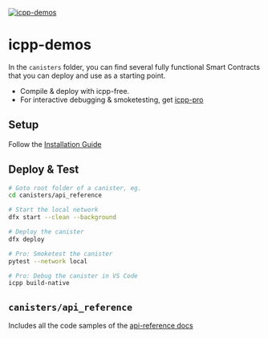[![icpp-demos](https://github.com/icppWorld/icpp-demos/actions/workflows/cicd.yml/badge.svg)](https://github.com/icppWorld/icpp-demos/actions/workflows/cicd.yml)
# icpp-demos

In the `canisters` folder, you can find several fully functional Smart Contracts that you can deploy and use as a starting point. 

- Compile & deploy with icpp-free.
- For interactive debugging & smoketesting, get [icpp-pro](https://docs.icpp.world/)

## Setup

Follow the [Installation Guide](https://docs.icpp.world/installation.html)

## Deploy & Test

```bash
# Goto root folder of a canister, eg.
cd canisters/api_reference

# Start the local network
dfx start --clean --background

# Deploy the canister
dfx deploy

# Pro: Smoketest the canister
pytest --network local

# Pro: Debug the canister in VS Code
icpp build-native
```

## `canisters/api_reference` 
Includes all the code samples of the [api-reference docs](https://docs.icpp.world/api-reference.html)



